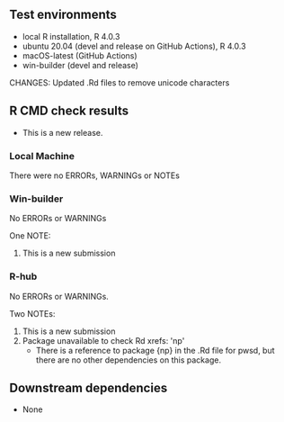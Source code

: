 ## Test environments
* local R installation, R 4.0.3
* ubuntu 20.04 (devel and release on GitHub Actions), R 4.0.3
* macOS-latest (GitHub Actions)
* win-builder (devel and release)


CHANGES: Updated .Rd files to remove unicode characters


## R CMD check results

* This is a new release.


### Local Machine

There were no ERRORs, WARNINGs or NOTEs


### Win-builder

No ERRORs or WARNINGs

One NOTE:
  1. This is a new submission

### R-hub

No ERRORs or WARNINGs.

Two NOTEs:

  1. This is a new submission
  2. Package unavailable to check Rd xrefs: 'np'
     - There is a reference to package {np} in the .Rd file for pwsd, but there are no other dependencies on this package.


## Downstream dependencies

* None
